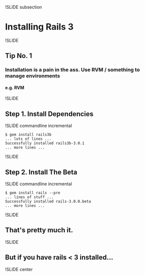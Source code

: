 !SLIDE subsection

# Installing Rails 3 #

!SLIDE

## Tip No. 1 ##

### Installation is a pain in the ass. Use RVM / something to manage environments ###

#### e.g. RVM ####

!SLIDE

## Step 1. Install Dependencies ##

!SLIDE commandline incremental

    $ gem install rails3b
    ... lots of lines ...
    Successfully installed rails3b-3.0.1
    ... more lines ...

!SLIDE

## Step 2. Install The Beta ##

!SLIDE commandline incremental

    $ gem install rails --pre
    ... lines of stuff ...
    Successfully installed rails-3.0.0.beta
    ... more lines ...
    
!SLIDE

## That's pretty much it. ##

!SLIDE

## But if you have rails < 3 installed... ##

!SLIDE center


    
